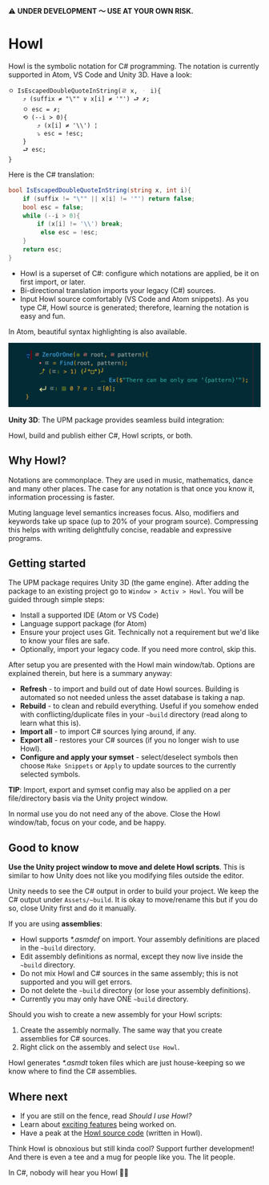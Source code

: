 ⚠️ **UNDER DEVELOPMENT 〜 USE AT YOUR OWN RISK.**

# Howl

Howl is the symbolic notation for C# programming. The notation is currently supported in Atom, VS Code and Unity 3D. Have a look:

```
ㅇ IsEscapedDoubleQuoteInString(ㄹ x, ᆞ i){
    ⤴ (suffix ≠ "\"" ∨ x[i] ≠ '"') ⮐ ✗;
    ㅇ esc = ✗;
    ⟲ (--i > 0){
        ⤴ (x[i] ≠ '\\') ¦
        ⤵ esc = !esc;
    }
    ⮐ esc;
}
```

Here is the C# translation:

```cs
bool IsEscapedDoubleQuoteInString(string x, int i){
    if (suffix != "\"" || x[i] != '"') return false;
    bool esc = false;
    while (--i > 0){
        if (x[i] != '\\') break;
         else esc = !esc;
    }
    return esc;
}
```

- Howl is a superset of C#: configure which notations are applied, be it on first import, or later. 
- Bi-directional translation imports your legacy (C#) sources.
- Input Howl source comfortably (VS Code and Atom snippets). As you type C#, Howl source is generated; therefore, learning the notation is easy and fun.


In Atom, beautiful syntax highlighting is also available.

![Image](Documentation/Images/Howl-Sample-Dark.png?raw=true)

**Unity 3D**: The UPM package provides seamless build integration: 

Howl, build and publish either C#, Howl scripts, or both.

## Why Howl?

Notations are commonplace. They are used in music, mathematics, dance and many other places. The case for any notation is that once you know it, information processing is faster.

Muting language level semantics increases focus. Also, modifiers and keywords take up space (up to 20% of your program source). Compressing this helps with writing delightfully concise, readable and expressive programs.

## Getting started

The UPM package requires Unity 3D (the game engine). After adding the package to an existing project go to `Window > Activ > Howl`. You will be guided through simple steps:

- Install a supported IDE (Atom or VS Code)
- Language support package (for Atom)
- Ensure your project uses Git. Technically not a requirement but we'd like to know your files are safe.
- Optionally, import your legacy code. If you need more control, skip this.

After setup you are presented with the Howl main window/tab. Options are explained therein, but here is a summary anyway:

- **Refresh** - to import and build out of date Howl sources. Building is automated so not needed unless the asset database is taking a nap.
- **Rebuild** - to clean and rebuild everything. Useful if you somehow ended with conflicting/duplicate files in your `~build` directory (read along to learn what this is).
- **Import all** - to import C# sources lying around, if any.
- **Export all** - restores your C# sources (if you no longer wish to use Howl).
- **Configure and apply your symset** - select/deselect symbols then choose `Make Snippets` or `Apply` to update sources to the currently selected symbols.

**TIP**: Import, export and symset config may also be applied on a per file/directory basis via the Unity project window.

In normal use you do not need any of the above. Close the Howl window/tab, focus on your code, and be happy.

## Good to know

**Use the Unity project window to move and delete Howl scripts**. This is similar to how Unity does not like you modifying files outside the editor.

Unity needs to see the C# output in order to build your project. We keep the C# output under `Assets/~build`. It is okay to move/rename this but if you do so, close Unity first and do it manually.

If you are using **assemblies**:

- Howl supports *\*.asmdef* on import. Your assembly definitions are placed in the `~build` directory.
- Edit assembly definitions as normal, except they now live inside the `~build` directory.
- Do not mix Howl and C# sources in the same assembly; this is not supported and you will get errors.
- Do not delete the `~build` directory (or lose your assembly definitions).
- Currently you may only have ONE `~build` directory.

Should you wish to create a new assembly for your Howl scripts:

1) Create the assembly normally. The same way that you create assemblies for C# sources.
2) Right click on the assembly and select `Use Howl`.

Howl generates *\*.asmdt* token files which are just house-keeping so we know where to find the C# assemblies.

## Where next

- If you are still on the fence, read *Should I use Howl?*
- Learn about [exciting features](https://github.com/active-logic/howl/issues?q=is%3Aissue+is%3Aopen+label%3A＼%28＾∀＾%29メ%28＾∀＾%29ノ) being worked on.
- Have a peak at the [Howl source code](https://github.com/active-logic/howl/tree/master/Editor/Core) (written in Howl).

Think Howl is obnoxious but still kinda cool? Support further development! And there is even a tee and a mug for people like you. The lit people.

In C#, nobody will hear you Howl 🖖🏼
